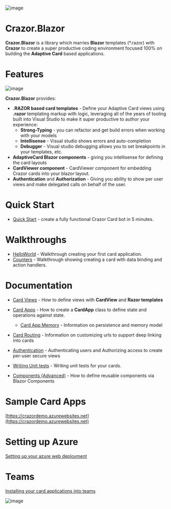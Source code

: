 

![image](https://user-images.githubusercontent.com/17789481/197238565-e3f895d0-6def-4d41-aba2-721d5432b1ef.png)


# Crazor.Blazor
**Crazor.Blazor** is a library which marries **Blazor** templates (*.razor) with **Crazor** to create a super productive 
coding environment focused 100% on building the **Adaptive Card** based applications.

# Features

![image](https://user-images.githubusercontent.com/17789481/199912880-bc35becb-9469-4470-9253-612cdf1a9d53.png)

**Crazor.Blazor** provides:

* **.RAZOR based card templates** - Define your Adaptive Card views using **.razor** templating markup with logic, leveraging all of the years of tooling built into Visual Studio to make it super productive to author your experience:
  * **Strong-Typing** - you can refactor and get build errors when working with your models
  * **Intellisense** - Visual studio shows errors and auto-completion
  * **Debugger** - Visual studio debugging allows you to set breakpoints in your templates, etc.
* **AdaptiveCard  Blazor components** - giving you intellisense for defining the card layouts
* **CardViewer component** - CardViewer component for embedding Crazor cards into your blazor layout.
* **Authentication** and **Authorization** - Giving you ability to show per user views and make delegated calls on behalf of the user.

# Quick Start

* [Quick Start](QuickStart.md) - create a fully functional Crazor Card bot in 5 minutes.

# Walkthroughs

* [HelloWorld](HelloWorldWalkthrough.md) - Walkthrough creating your first card application.
* [Counters](CountersWalkthrough.md) - Walkthrough showing creating a card with data binding and action handlers.

# Documentation

* [Card Views](CardView.md) - How to define views with **CardView** and **Razor templates**
* [Card Apps](../CardApp.md) - How to create a **CardApp** class to define state and operations against state.
  * [Card App Memory](../Memory.md) - Information on persistence and memory model

* [Card Routing](../RoutingCards.md) - Information on customizing urls to support deep linking into cards
* [Authentication](../Authentication.md) - Authenticating users and Authorizing access to create per-user secure views
* [Writing Unit tests](../UnitTests.md) - Writing unit tests for your cards.
* [Components (Advanced)](Components.md) - How to define reusable components via Blazor Components

# Sample Card Apps
[https://crazordemo.azurewebsites.net](https://crazordemo.azurewebsites.net)

# Setting up Azure

[Setting up your azure web deployment](../Deployment.md)  

# Teams

[Installing your card applications into teams](../Teams.md) 



![image](https://user-images.githubusercontent.com/17789481/197365048-6a74c3d5-85cd-4c04-a07a-eef2a46e0ddf.png)
